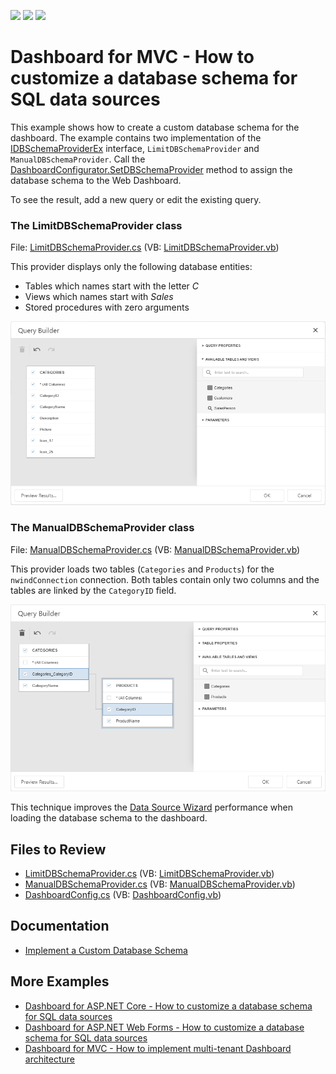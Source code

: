 <!-- default badges list -->
![](https://img.shields.io/endpoint?url=https://codecentral.devexpress.com/api/v1/VersionRange/128579120/21.2.1%2B)
[![](https://img.shields.io/badge/Open_in_DevExpress_Support_Center-FF7200?style=flat-square&logo=DevExpress&logoColor=white)](https://supportcenter.devexpress.com/ticket/details/T584271)
[![](https://img.shields.io/badge/📖_How_to_use_DevExpress_Examples-e9f6fc?style=flat-square)](https://docs.devexpress.com/GeneralInformation/403183)
<!-- default badges end -->

# Dashboard for MVC - How to customize a database schema for SQL data sources

This example shows how to create a custom database schema for the dashboard. The example contains two implementation of the [IDBSchemaProviderEx](https://docs.devexpress.com/CoreLibraries/DevExpress.DataAccess.Sql.IDBSchemaProviderEx) interface, `LimitDBSchemaProvider` and `ManualDBSchemaProvider`. Call the [DashboardConfigurator.SetDBSchemaProvider](https://docs.devexpress.com/Dashboard/DevExpress.DashboardWeb.DashboardConfigurator.SetDBSchemaProvider(DevExpress.DataAccess.Sql.IDBSchemaProviderEx)) method to assign the database schema to the Web Dashboard.

To see the result, add a new query or edit the existing query.

### The LimitDBSchemaProvider class

File: [LimitDBSchemaProvider.cs](./CS/MvcDashboard_CustomSchemaProvider/Code/LimitDBSchemaProvider.cs) (VB: [LimitDBSchemaProvider.vb](./VB/MvcDashboard_CustomSchemaProvider/Code/LimitDBSchemaProvider.vb))

This provider displays only the following database entities:

- Tables which names start with the letter *C*
- Views which names start with *Sales*
- Stored procedures with zero arguments

![](images/custom_dbschema_views.png)

### The ManualDBSchemaProvider class

File: [ManualDBSchemaProvider.cs](./CS/MvcDashboard_CustomSchemaProvider/Code/ManualDBSchemaProvider.cs) (VB: [ManualDBSchemaProvider.vb](./VB/MvcDashboard_CustomSchemaProvider/Code/ManualDBSchemaProvider.vb))

This provider loads two tables (`Categories` and `Products`) for the `nwindConnection` connection. Both tables contain only two columns and the tables are linked by the `CategoryID` field.

![](images/custom_dbschema_tables.png)

This technique improves the [Data Source Wizard](https://docs.devexpress.com/Dashboard/117680/) performance when loading the database schema to the dashboard.

## Files to Review

* [LimitDBSchemaProvider.cs](./CS/MvcDashboard_CustomSchemaProvider/Code/LimitDBSchemaProvider.cs) (VB: [LimitDBSchemaProvider.vb](./VB/MvcDashboard_CustomSchemaProvider/Code/LimitDBSchemaProvider.vb))
* [ManualDBSchemaProvider.cs](./CS/MvcDashboard_CustomSchemaProvider/Code/ManualDBSchemaProvider.cs) (VB: [ManualDBSchemaProvider.vb](./VB/MvcDashboard_CustomSchemaProvider/Code/ManualDBSchemaProvider.vb))
* [DashboardConfig.cs](/CS/MvcDashboard_CustomSchemaProvider/App_Start/DashboardConfig.cs) (VB: [DashboardConfig.vb](./VB/MvcDashboard_CustomSchemaProvider/App_Start/DashboardConfig.vb))

## Documentation

* [Implement a Custom Database Schema](https://docs.devexpress.com/Dashboard/404044/web-dashboard/dashboard-backend/implement-a-custom-database-schema?p=netframework)

## More Examples

* [Dashboard for ASP.NET Core - How to customize a database schema for SQL data sources](https://github.com/DevExpress-Examples/asp-net-core-dashboard-custom-database-schema-for-sql-data-sources)
* [Dashboard for ASP.NET Web Forms - How to customize a database schema for SQL data sources](https://github.com/DevExpress-Examples/web-forms-dashboard-custom-database-schema-for-sql-data-sources)
* [Dashboard for MVC - How to implement multi-tenant Dashboard architecture](https://github.com/DevExpress-Examples/DashboardUserBasedMVC)

